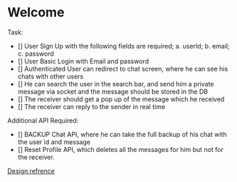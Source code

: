 # Welcome

Task:

- [] User Sign Up with the following fields are required; a\. userId; b\. email; c\. password
- [] User Basic Login with Email and password
- [] Authenticated User can redirect to chat screen\, where he can see his chats with other users
- [] He can search the user in the search bar\, and send him a private message via socket and the message should be stored in the DB
- [] The receiver should get a pop up of the message which he received
- [] The receiver can reply to the sender in real time

Additional API Required:

- [] BACKUP Chat API, where he can take the full backup of his chat with the user id and message
- [] Reset Profile API, which deletes all the messages for him but not for the receiver.

[Design refrence](https://dribbble.com/shots/3223546-CRM-Dashboard-Contact-screen)
